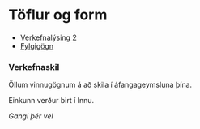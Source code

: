 # Töflur og form

* [Verkefnalýsing 2](https://github.com/vefhonnun/22V-s2/blob/main/Verkefni/V-2/22v_verkefni_2.pdf)
* [Fylgigögn](https://github.com/vefhonnun/22V-s2/tree/main/S%C3%BDnid%C3%A6mi/V-2)

### Verkefnaskil

Öllum vinnugögnum á að skila í áfangageymsluna þína.

Einkunn verður birt í Innu.

_Gangi þér vel_

